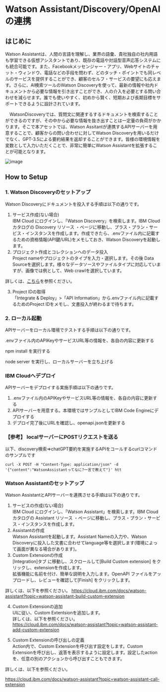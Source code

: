 # Watson Assistant/Discovery/OpenAIの連携

## はじめに 

Watson Assistantは、人間の言語を理解し、業界の語彙、貴社独自の社内用語も学習できる仮想アシスタントであり、既存の電話や対話型音声応答システムにも統合可能です。また、Facebookメッセンジャー・アプリ、Webサイトのチャット・ウィンドウ、電話などの手段を問わず、どのタッチ・ポイントでも同レベルのサービスを提供することができ、顧客のセルフ・サービスの要望にも応えます。さらに、AI検索ツールのWatson Discoveryを使って、最新の情報や社内ドキュメントから必要な情報を引き出すことができ、人の介入を必要とする問い合わせを減らせます。誰でも使いやすく、初めから賢く、短期および長期目標をサポートできるように設計されています。  

　WatsonDiscoveryでは、質問文に関連するするドキュメントを検索することができるのですが、その中から必要な情報を抜き出すことは一定量の負荷がかかります。そこで本アセットでは、Watson Assitantが連携するAPIサーバーを用意することで、顧客からの問い合わせに対してWatson Discoveryを用いるだけでなく、GPT-3.5による要約結果を返却することができます。皆様の環境情報を変数として入力いただくことで、非常に簡単にWatson Assistantを拡張することが可能となります。

![image](https://media.github.ibm.com/user/52348/files/a3f18642-1d74-4466-97db-25b4b5ca79e3)

## How to Setup

### 1. Watson Discoveryのセットアップ

Watson Discoveryにドキュメントを投入する手順は以下の通りです。  

1. サービス作成(ない場合)  
IBM Cloud にログインし、「Watson Discovery」を検索します。IBM Cloud カタログの Discovery リソース ・ページに移動し、プラス・プラン・サービス・インスタンスを作成します。作成できたら、.envファイル内に記載するための資格情報(API鍵/URL)をメモしておき、Watson Discoveryを起動します。  
2. プロジェクト作成とコレクションへのデータ投入  
Project nameやプロジェクトのタイプを入力・選択します。その後 Data Sourceを選択します。様々なデータソースやファイルタイプに対応していますが、画像では例として、Web crawlを選択しています。
  
詳しくは、[こちら](https://cloud.ibm.com/docs/discovery-data?topic=discovery-data-projects)を参照ください。


3. Project IDの取得  
   「Integrate & Deploy」>「API Information」から.envファイル内に記載するためのProject IDをメモし、文書投入が終わるまで待ちます。



### 2. ローカル起動

APIサーバーをローカル環境でテストする手順は以下の通りです。

.envファイル内のAPIKeyやサービスURL等の情報を、各自の内容に更新する

npm install を実行する

node server を実行し、ローカルサーバーを立ち上げる

### IBM Cloudへデプロイ

APIサーバーをデプロイする実施手順は以下の通りです。

1. .envファイル内のAPIKeyやサービスURL等の情報を、各自の内容に更新する  
2. APIサーバーを用意する。本環境ではサンプルとしてIBM Code Engineにデプロイする  
3. デプロイ完了後にURLを確認し、openapi.jsonを更新する



### 【参考】 localサーバーにPOSTリクエストを送る

以下、discovery検索=>chatGPT要約を実施するAPIをコールするcurlコマンドのサンプルです

```shell
curl -X POST -H "Content-Type: application/json" -d '{"content":"WatsonAssistantってなに?一言で教えて"}' htt
```

### Watson Assistantのセットアップ

Watson AssistantとAPIサーバーを連携させる手順は以下の通りです。

1. サービスの作成(ない場合)  
IBM Cloud にログインし、「Watson Assistant」を検索します。IBM Cloud カタログの Assistant リソース ・ページに移動し、プラス・プラン・サービス・インスタンスを作成します。
2. Assistantの作成  
Watson Assistantを起動します。Assistant Nameの入力や、Watson Discoveryに投入した文書に合わせてlanguage等を選択します(環境によって画面が異なる場合があります)。  
3. Custom Extensionの作成  
[Integration]タブ に移動し、スクロールして[Build Custom extension] をクリックし、extensionを作成します。  
拡張機能に名前を付け、簡単な説明を入力します。OpenAPI ファイルをアップロードし、レビューを確認して[Finish] をクリックします。


詳しくは、以下を参照ください。
https://cloud.ibm.com/docs/watson-assistant?topic=watson-assistant-build-custom-extension


4. Custom Extensionの追加  
   UIに従い、Custom Extentsionを追加します。  
   詳しくは、以下を参照ください。  
   https://cloud.ibm.com/docs/watson-assistant?topic=watson-assistant-add-custom-extension

5. Custom Extensionの呼び出しの定義  
Action内で、Custom Extensionを呼び出す設定をします。Custom Extensionを呼び出し、返答を表示するように設定します。設定したactionを、任意の別のアクションから呼び出すこともできます。
  
詳しくは、以下を参照ください。

https://cloud.ibm.com/docs/watson-assistant?topic=watson-assistant-call-extension